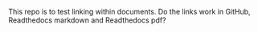 This repo is to test linking within documents. Do the links work in GitHub, Readthedocs markdown and Readthedocs pdf?
